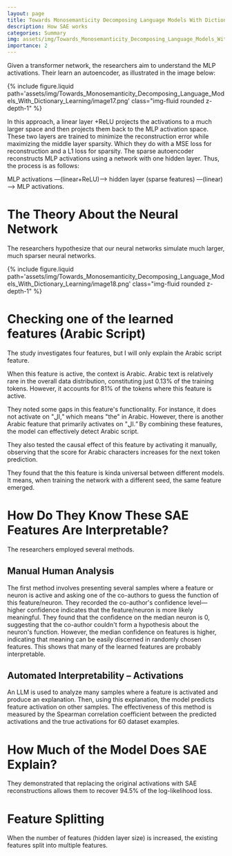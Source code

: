 ```yaml
---
layout: page
title: Towards Monosemanticity Decomposing Language Models With Dictionary Learning
description: How SAE works
categories: Summary
img: assets/img/Towards_Monosemanticity_Decomposing_Language_Models_With_Dictionary_Learning/image17.png 
importance: 2
---
```



Given a transformer network, the researchers aim to understand the MLP activations. Their learn an autoencoder, as illustrated in the image below:

<div class="row">
    <div class="col-sm mt-3 mt-md-0">
        {% include figure.liquid path='assets/img/Towards_Monosemanticity_Decomposing_Language_Models_With_Dictionary_Learning/image17.png' class="img-fluid rounded z-depth-1" %}
    </div>
</div>

In this approach, a linear layer +ReLU projects the activations to a much larger space and then projects them back to the MLP activation space. These two layers are trained to minimize the reconstruction error while maximizing the middle layer sparsity. Which they do with a MSE loss for reconstruction and a L1 loss for sparsity.
The sparse autoencoder reconstructs MLP activations using a network with one hidden layer. Thus, the process is as follows:

MLP activations —(linear+ReLU)—> hidden layer (sparse features) —(linear)—> MLP activations.

# The Theory About the Neural Network

The researchers hypothesize that our neural networks simulate much larger, much sparser neural networks.

<div class="row">
    <div class="col-sm mt-3 mt-md-0">
        {% include figure.liquid path='assets/img/Towards_Monosemanticity_Decomposing_Language_Models_With_Dictionary_Learning/image18.png' class="img-fluid rounded z-depth-1" %}
    </div>
</div>

# Checking one of the learned features (Arabic Script)

The study investigates four features, but I will only explain the Arabic script feature.

When this feature is active, the context is Arabic. Arabic text is relatively rare in the overall data distribution, constituting just 0.13% of the training tokens. However, it accounts for 81% of the tokens where this feature is active.

They noted some gaps in this feature's functionality. For instance, it does not activate on "ال," which means "the" in Arabic. However, there is another Arabic feature that primarily activates on "ال.” By combining these features, the model can effectively detect Arabic script.

They also tested the causal effect of this feature by activating it manually, observing that the score for Arabic characters increases for the next token prediction.

They found that the this feature is kinda universal between different models. It means, when training the network with a different seed, the same feature emerged.

# How Do They Know These SAE Features Are Interpretable?

The researchers employed several methods.

## Manual Human Analysis

The first method involves presenting several samples where a feature or neuron is active and asking one of the co-authors to guess the function of this feature/neuron. They recorded the co-author's confidence level—higher confidence indicates that the feature/neuron is more likely meaningful. They found that the confidence on the median neuron is 0, suggesting that the co-author couldn't form a hypothesis about the neuron's function. However, the median confidence on features is higher, indicating that meaning can be easily discerned in randomly chosen features.
This shows that many of the learned features are probably interpretable. 

## Automated Interpretability – Activations

An LLM is used to analyze many samples where a feature is activated and produce an explanation. Then, using this explanation, the model predicts feature activation on other samples. The effectiveness of this method is measured by the Spearman correlation coefficient between the predicted activations and the true activations for 60 dataset examples.

# How Much of the Model Does SAE Explain?

They demonstrated that replacing the original activations with SAE reconstructions allows them to recover 94.5% of the log-likelihood loss.

# Feature Splitting

When the number of features (hidden layer size) is increased, the existing features split into multiple features.
